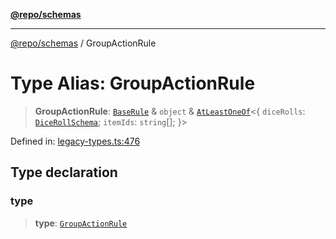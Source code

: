 [**@repo/schemas**](../README.md)

---

[@repo/schemas](../README.md) / GroupActionRule

# Type Alias: GroupActionRule

> **GroupActionRule**: [`BaseRule`](BaseRule.md) & `object` & [`AtLeastOneOf`](AtLeastOneOf.md)\<\{ `diceRolls`: [`DiceRollSchema`](../interfaces/DiceRollSchema.md); `itemIds`: `string`[]; \}\>

Defined in: [legacy-types.ts:476](https://github.com/alexqguo/drinking-board-game-v3/blob/b790afaa2e3b8fa2b8d92187d67ae85cb9db6cc2/packages/schemas/src/legacy-types.ts#L476)

## Type declaration

### type

> **type**: [`GroupActionRule`](../enumerations/RuleType.md#groupactionrule)
